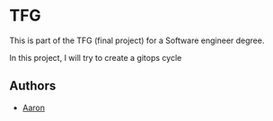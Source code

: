 # TFG
This is part of the TFG (final project) for a Software engineer degree.

In this project, I will try to create a gitops cycle

## Authors
- [Aaron](https://www.github.com/aarontas)

